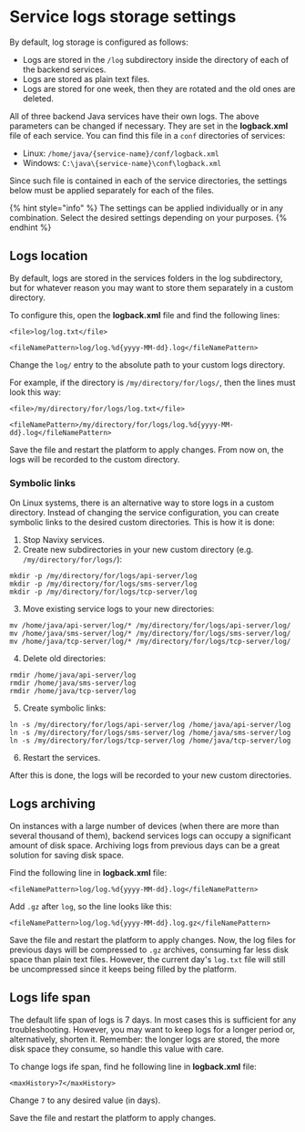 # Service logs storage settings

By default, log storage is configured as follows:

* Logs are stored in the `/log` subdirectory inside the directory of each of the backend services.
* Logs are stored as plain text files.
* Logs are stored for one week, then they are rotated and the old ones are deleted.

All of three backend Java services have their own logs. The above parameters can be changed if necessary. They are set in the **logback.xml** file of each service. You can find this file in a `conf` directories of services:

* Linux: `/home/java/{service-name}/conf/logback.xml`
* Windows: `C:\java\{service-name}\conf\logback.xml`

Since such file is contained in each of the service directories, the settings below must be applied separately for each of the files.

{% hint style="info" %}
The settings can be applied individually or in any combination. Select the desired settings depending on your purposes.
{% endhint %}

## Logs location

By default, logs are stored in the services folders in the log subdirectory, but for whatever reason you may want to store them separately in a custom directory.

To configure this, open the **logback.xml** file and find the following lines:

```
<file>log/log.txt</file>

<fileNamePattern>log/log.%d{yyyy-MM-dd}.log</fileNamePattern>
```

Change the `log/` entry to the absolute path to your custom logs directory.

For example, if the directory is `/my/directory/for/logs/`, then the lines must look this way:

```
<file>/my/directory/for/logs/log.txt</file>

<fileNamePattern>/my/directory/for/logs/log.%d{yyyy-MM-dd}.log</fileNamePattern>
```

Save the file and restart the platform to apply changes. From now on, the logs will be recorded to the custom directory.

### Symbolic links

On Linux systems, there is an alternative way to store logs in a custom directory. Instead of changing the service configuration, you can create symbolic links to the desired custom directories. This is how it is done:

1. Stop Navixy services.
2. Create new subdirectories in your new custom directory (e.g. `/my/directory/for/logs/`):

```
mkdir -p /my/directory/for/logs/api-server/log
mkdir -p /my/directory/for/logs/sms-server/log
mkdir -p /my/directory/for/logs/tcp-server/log
```

3. Move existing service logs to your new directories:

```
mv /home/java/api-server/log/* /my/directory/for/logs/api-server/log/
mv /home/java/sms-server/log/* /my/directory/for/logs/sms-server/log/
mv /home/java/tcp-server/log/* /my/directory/for/logs/tcp-server/log/
```

4. Delete old directories:

```
rmdir /home/java/api-server/log
rmdir /home/java/sms-server/log
rmdir /home/java/tcp-server/log
```

5. Create symbolic links:

```
ln -s /my/directory/for/logs/api-server/log /home/java/api-server/log
ln -s /my/directory/for/logs/sms-server/log /home/java/sms-server/log
ln -s /my/directory/for/logs/tcp-server/log /home/java/tcp-server/log
```

6. Restart the services.

After this is done, the logs will be recorded to your new custom directories.

## Logs archiving

On instances with a large number of devices (when there are more than several thousand of them), backend services logs can occupy a significant amount of disk space. Archiving logs from previous days can be a great solution for saving disk space.

Find the following line in **logback.xml** file:

```
<fileNamePattern>log/log.%d{yyyy-MM-dd}.log</fileNamePattern>
```

Add `.gz` after `log`, so the line looks like this:

```
<fileNamePattern>log/log.%d{yyyy-MM-dd}.log.gz</fileNamePattern>
```

Save the file and restart the platform to apply changes. Now, the log files for previous days will be compressed to `.gz` archives, consuming far less disk space than plain text files. However, the current day's `log.txt` file will still be uncompressed since it keeps being filled by the platform.

## Logs life span

The default life span of logs is 7 days. In most cases this is sufficient for any troubleshooting. However, you may want to keep logs for a longer period or, alternatively, shorten it. Remember: the longer logs are stored, the more disk space they consume, so handle this value with care.

To change logs ife span, find he following line in **logback.xml** file:

```
<maxHistory>7</maxHistory>
```

Change `7` to any desired value (in days).

Save the file and restart the platform to apply changes.
